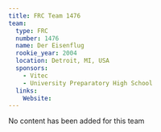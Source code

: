 ```yaml
---
title: FRC Team 1476
team:
  type: FRC
  number: 1476
  name: Der Eisenflug
  rookie_year: 2004
  location: Detroit, MI, USA
  sponsors:
    - Vitec
    - University Preparatory High School
  links:
    Website: 
---
```

No content has been added for this team